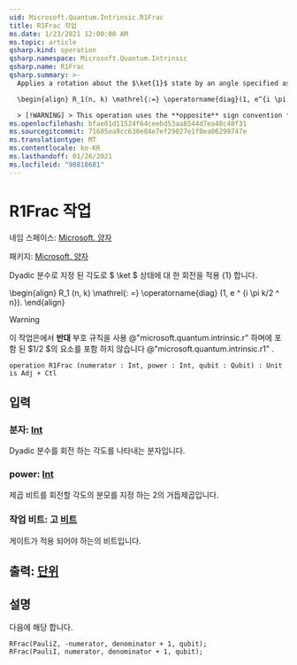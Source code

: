 ```yaml
---
uid: Microsoft.Quantum.Intrinsic.R1Frac
title: R1Frac 작업
ms.date: 1/23/2021 12:00:00 AM
ms.topic: article
qsharp.kind: operation
qsharp.namespace: Microsoft.Quantum.Intrinsic
qsharp.name: R1Frac
qsharp.summary: >-
  Applies a rotation about the $\ket{1}$ state by an angle specified as a dyadic fraction.

  \begin{align} R_1(n, k) \mathrel{:=} \operatorname{diag}(1, e^{i \pi k / 2^n}). \end{align}

  > [!WARNING] > This operation uses the **opposite** sign convention from > @"microsoft.quantum.intrinsic.r", and does not include the > factor of $1/ 2$ included by @"microsoft.quantum.intrinsic.r1".
ms.openlocfilehash: bfae01d11524f64ceebd53aa8544d7ea48c40f31
ms.sourcegitcommit: 71605ea9cc630e84e7ef29027e1f0ea06299747e
ms.translationtype: MT
ms.contentlocale: ko-KR
ms.lasthandoff: 01/26/2021
ms.locfileid: "98818681"
---
```

# <a name="r1frac-operation"></a>R1Frac 작업

네임 스페이스: [Microsoft. 양자](xref:Microsoft.Quantum.Intrinsic)

패키지: [Microsoft. 양자](https://nuget.org/packages/Microsoft.Quantum.QSharp.Core)


Dyadic 분수로 지정 된 각도로 $ \ket $ 상태에 대 한 회전을 적용 {1} 합니다.

\begin{align} R_1 (n, k) \mathrel{: =} \operatorname{diag} (1, e ^ {i \pi k/2 ^ n}).
\end{align}

> [!WARNING]
> 이 작업은에서 **반대** 부호 규칙을 사용 @"microsoft.quantum.intrinsic.r" 하며에 포함 된 $1/2 $의 요소를 포함 하지 않습니다 @"microsoft.quantum.intrinsic.r1" .

```qsharp
operation R1Frac (numerator : Int, power : Int, qubit : Qubit) : Unit is Adj + Ctl
```


## <a name="input"></a>입력

### <a name="numerator--int"></a>분자: [Int](xref:microsoft.quantum.lang-ref.int)

Dyadic 분수를 회전 하는 각도를 나타내는 분자입니다.


### <a name="power--int"></a>power: [Int](xref:microsoft.quantum.lang-ref.int)

제곱 비트를 회전할 각도의 분모를 지정 하는 2의 거듭제곱입니다.


### <a name="qubit--qubit"></a>작업 비트: 고 [비트](xref:microsoft.quantum.lang-ref.qubit)

게이트가 적용 되어야 하는의 비트입니다.



## <a name="output--unit"></a>출력: [단위](xref:microsoft.quantum.lang-ref.unit)



## <a name="remarks"></a>설명

다음에 해당 합니다.

```qsharp
RFrac(PauliZ, -numerator, denominator + 1, qubit);
RFrac(PauliI, numerator, denominator + 1, qubit);
```